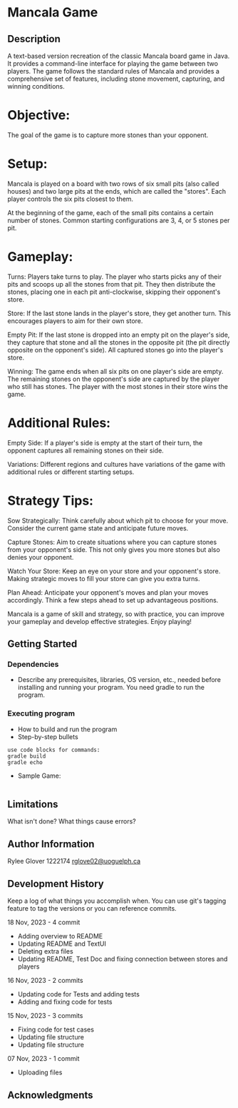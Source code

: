# Mancala Game

## Description
A text-based version recreation of the classic Mancala board game in Java. It provides a command-line interface for playing the game between two players. The game follows the standard rules of Mancala and provides a comprehensive set of features, including stone movement, capturing, and winning conditions.

# Objective:
The goal of the game is to capture more stones than your opponent.

# Setup:
Mancala is played on a board with two rows of six small pits (also called houses) and two large pits at the ends, which are called the "stores". Each player controls the six pits closest to them.

At the beginning of the game, each of the small pits contains a certain number of stones. Common starting configurations are 3, 4, or 5 stones per pit.

# Gameplay:
Turns: Players take turns to play. The player who starts picks any of their pits and scoops up all the stones from that pit. They then distribute the stones, placing one in each pit anti-clockwise, skipping their opponent's store.

Store: If the last stone lands in the player's store, they get another turn. This encourages players to aim for their own store.

Empty Pit: If the last stone is dropped into an empty pit on the player's side, they capture that stone and all the stones in the opposite pit (the pit directly opposite on the opponent's side). All captured stones go into the player's store.

Winning: The game ends when all six pits on one player's side are empty. The remaining stones on the opponent's side are captured by the player who still has stones. The player with the most stones in their store wins the game.

# Additional Rules:
Empty Side: If a player's side is empty at the start of their turn, the opponent captures all remaining stones on their side.

Variations: Different regions and cultures have variations of the game with additional rules or different starting setups.

# Strategy Tips:
Sow Strategically: Think carefully about which pit to choose for your move. Consider the current game state and anticipate future moves.

Capture Stones: Aim to create situations where you can capture stones from your opponent's side. This not only gives you more stones but also denies your opponent.

Watch Your Store: Keep an eye on your store and your opponent's store. Making strategic moves to fill your store can give you extra turns.

Plan Ahead: Anticipate your opponent's moves and plan your moves accordingly. Think a few steps ahead to set up advantageous positions.

Mancala is a game of skill and strategy, so with practice, you can improve your gameplay and develop effective strategies. Enjoy playing!

## Getting Started

### Dependencies

* Describe any prerequisites, libraries, OS version, etc., needed before installing and running your program.
You need gradle to run the program.

### Executing program

* How to build and run the program
* Step-by-step bullets
```
use code blocks for commands:
gradle build
gradle echo

```

* Sample Game:
```

```
## Limitations

What isn't done? What things cause errors?  

## Author Information

Rylee Glover
1222174
rglove02@uoguelph.ca

## Development History

Keep a log of what things you accomplish when.  You can use git's tagging feature to tag the versions or you can reference commits.

18 Nov, 2023 - 4 commit
- Adding overview to README
- Updating README and TextUI
- Deleting extra files
- Updating README, Test Doc and fixing connection between stores and players

16 Nov, 2023 - 2 commits
- Updating code for Tests and adding tests
- Adding and fixing code for tests

15 Nov, 2023 - 3 commits
- Fixing code for test cases
- Updating file structure
- Updating file structure

07 Nov, 2023 - 1 commit
- Uploading files

## Acknowledgments



